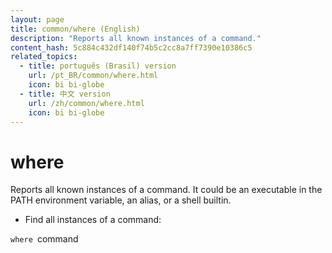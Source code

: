 ```yaml
---
layout: page
title: common/where (English)
description: "Reports all known instances of a command."
content_hash: 5c884c432df140f74b5c2cc8a7ff7390e10386c5
related_topics:
  - title: português (Brasil) version
    url: /pt_BR/common/where.html
    icon: bi bi-globe
  - title: 中文 version
    url: /zh/common/where.html
    icon: bi bi-globe
---
```

# where

Reports all known instances of a command.
It could be an executable in the PATH environment variable, an alias, or a shell builtin.

- Find all instances of a command:

`where `<span class="tldr-var badge badge-pill bg-dark-lm bg-white-dm text-white-lm text-dark-dm font-weight-bold">command</span>
